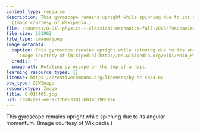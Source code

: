 ```yaml
---
content_type: resource
description: This gyroscope remains upright while spinning due to its angular momentum.
  (Image courtesy of Wikipedia.)
file: /courses/8-01l-physics-i-classical-mechanics-fall-2005/79a8cae1ee3827693301b03ac196512e_8-01lf05.jpg
file_size: 101962
file_type: image/jpeg
image_metadata:
  caption: This gyroscope remains upright while spinning due to its angular momentum.
    (Image courtesy of [Wikipedia](http://en.wikipedia.org/wiki/Main_Page).)
  credit: ''
  image-alt: Rotating gyroscope on the top of a nail.
learning_resource_types: []
license: https://creativecommons.org/licenses/by-nc-sa/4.0/
ocw_type: OCWImage
resourcetype: Image
title: 8-01lf05.jpg
uid: 79a8cae1-ee38-2769-3301-b03ac196512e
---
```

This gyroscope remains upright while spinning due to its angular momentum. (Image courtesy of Wikipedia.)